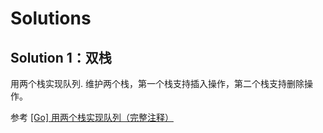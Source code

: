 # Solutions

## Solution 1：双栈

用两个栈实现队列. 维护两个栈，第一个栈支持插入操作，第二个栈支持删除操作。

参考 [[Go] 用两个栈实现队列（完整注释）](https://leetcode-cn.com/problems/yong-liang-ge-zhan-shi-xian-dui-lie-lcof/solution/go-yong-liang-ge-zhan-shi-xian-dui-lie-wan-zheng-z/)